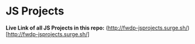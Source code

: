 # JS Projects

**Live Link of all JS Projects in this repo:** (http://fwdp-jsprojects.surge.sh/)[http://fwdp-jsprojects.surge.sh/]